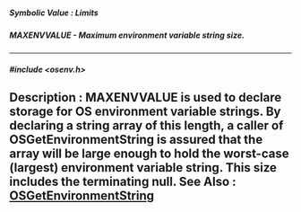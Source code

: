 ##### Symbolic Value : Limits
##### MAXENVVALUE - Maximum environment variable string size.
---
##### #include <osenv.h>
**Description :**
MAXENVVALUE is used to declare storage for OS environment variable strings.  By 
declaring a string array of this length,  a caller of OSGetEnvironmentString is 
assured that the array will be large enough to hold the worst-case (largest) 
environment variable string.  This size includes the terminating null.
**See Also :**
[OSGetEnvironmentString](D:/md_files/OSGetEnvironmentString.md)
---
